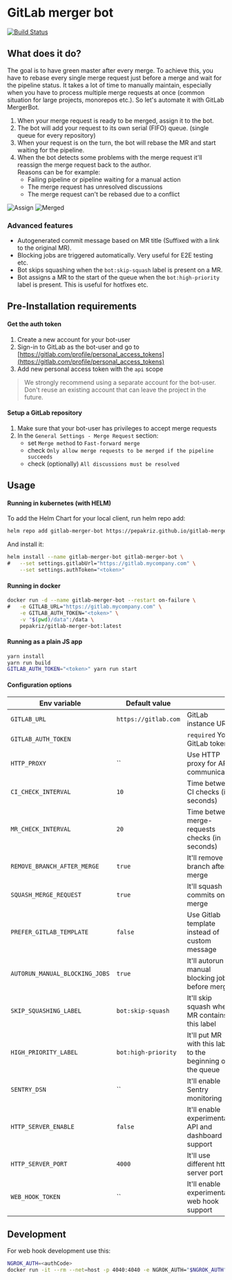 # GitLab merger bot

[![Build Status](https://travis-ci.org/pepakriz/gitlab-merger-bot.svg)](https://travis-ci.org/pepakriz/gitlab-merger-bot)

## What does it do?

The goal is to have green master after every merge. To achieve this, you have to rebase every single merge request just before a merge and wait for the pipeline status. It takes a lot of time to manually maintain, especially when you have to process multiple merge requests at once (common situation for large projects, monorepos etc.). So let's automate it with GitLab MergerBot.

1) When your merge request is ready to be merged, assign it to the bot.
2) The bot will add your request to its own serial (FIFO) queue. (single queue for every repository)
3) When your request is on the turn, the bot will rebase the MR and start waiting for the pipeline.
4) When the bot detects some problems with the merge request it'll reassign the merge request back to the author.<br />
Reasons can be for example:
	- Failing pipeline or pipeline waiting for a manual action
	- The merge request has unresolved discussions
	- The merge request can't be rebased due to a conflict

![Assign](https://i.imgur.com/B3Xnpgi.png)
![Merged](https://i.imgur.com/N0WhuOU.png)

### Advanced features

- Autogenerated commit message based on MR title (Suffixed with a link to the original MR).
- Blocking jobs are triggered automatically. Very useful for E2E testing etc.
- Bot skips squashing when the `bot:skip-squash` label is present on a MR.
- Bot assigns a MR to the start of the queue when the `bot:high-priority` label is present. This is useful for hotfixes etc.

## Pre-Installation requirements

#### Get the auth token

1) Create a new account for your bot-user
2) Sign-in to GitLab as the bot-user and go to [https://gitlab.com/profile/personal_access_tokens](https://gitlab.com/profile/personal_access_tokens)
3) Add new personal access token with the `api` scope

> We strongly recommend using a separate account for the bot-user. Don't reuse an existing account that can leave the project in the future.

#### Setup a GitLab repository

1) Make sure that your bot-user has privileges to accept merge requests
2) In the `General Settings - Merge Request` section:
	* set `Merge method` to `Fast-forward merge`
	* check `Only allow merge requests to be merged if the pipeline succeeds`
	* check (optionally) `All discussions must be resolved`


## Usage

#### Running in kubernetes (with HELM)

To add the Helm Chart for your local client, run helm repo add:

```bash
helm repo add gitlab-merger-bot https://pepakriz.github.io/gitlab-merger-bot
```

And install it:

```bash
helm install --name gitlab-merger-bot gitlab-merger-bot \
#	--set settings.gitlabUrl="https://gitlab.mycompany.com" \
	--set settings.authToken="<token>"
```

#### Running in docker

```bash
docker run -d --name gitlab-merger-bot --restart on-failure \
#	-e GITLAB_URL="https://gitlab.mycompany.com" \
	-e GITLAB_AUTH_TOKEN="<token>" \
	-v "$(pwd)/data":/data \
	pepakriz/gitlab-merger-bot:latest
```

#### Running as a plain JS app

```bash
yarn install
yarn run build
GITLAB_AUTH_TOKEN="<token>" yarn run start
```

#### Configuration options

| Env variable                   | Default value        |                                                            |
|--------------------------------|----------------------|------------------------------------------------------------|
| `GITLAB_URL`                   | `https://gitlab.com` | GitLab instance URL                                        |
| `GITLAB_AUTH_TOKEN`            |                      | `required` Your GitLab token                               |
| `HTTP_PROXY`                   | ``                   | Use HTTP proxy for API communication                       |
| `CI_CHECK_INTERVAL`            | `10`                 | Time between CI checks (in seconds)                        |
| `MR_CHECK_INTERVAL`            | `20`                 | Time between merge-requests checks (in seconds)            |
| `REMOVE_BRANCH_AFTER_MERGE`    | `true`               | It'll remove branch after merge                            |
| `SQUASH_MERGE_REQUEST`         | `true`               | It'll squash commits on merge                              |
| `PREFER_GITLAB_TEMPLATE`       | `false`              | Use Gitlab template instead of custom message              |
| `AUTORUN_MANUAL_BLOCKING_JOBS` | `true`               | It'll autorun manual blocking jobs before merge            |
| `SKIP_SQUASHING_LABEL`         | `bot:skip-squash`    | It'll skip squash when MR contains this label              |
| `HIGH_PRIORITY_LABEL`          | `bot:high-priority`  | It'll put MR with this label to the beginning of the queue |
| `SENTRY_DSN`                   | ``                   | It'll enable Sentry monitoring                             |
| `HTTP_SERVER_ENABLE`           | `false`              | It'll enable experimental API and dashboard support        |
| `HTTP_SERVER_PORT`             | `4000`               | It'll use different http server port                       |
| `WEB_HOOK_TOKEN`               | ``                   | It'll enable experimental web hook support                 |

## Development

For web hook development use this:

```bash
NGROK_AUTH=<authCode>
docker run -it --rm --net=host -p 4040:4040 -e NGROK_AUTH="$NGROK_AUTH" wernight/ngrok ngrok http 4000
```
